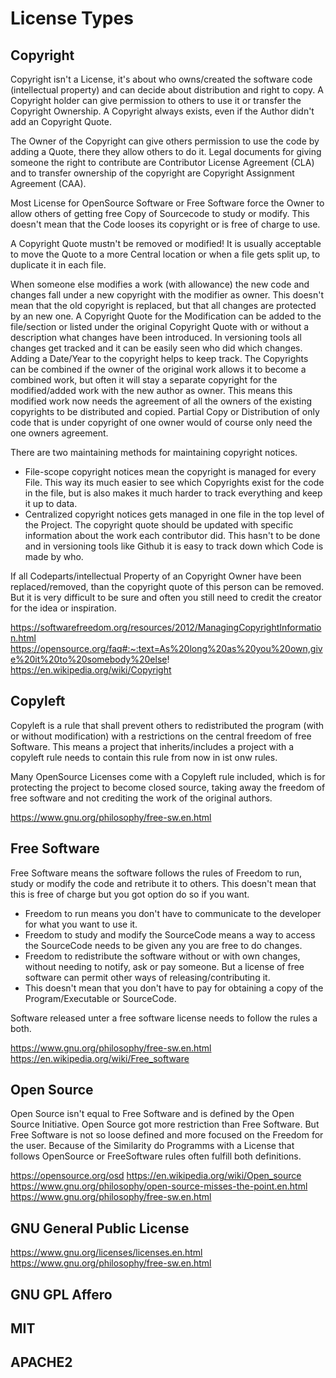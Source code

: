# License Types

## Copyright

Copyright isn't a License, it's about who owns/created the software code (intellectual property) and can decide about distribution and right to copy. A Copyright holder can give permission to others to use it or transfer the Copyright Ownership.
A Copyright always exists, even if the Author didn't add an Copyright Quote.

The Owner of the Copyright can give others permission to use the code by adding a Quote, there they allow others to do it.
Legal documents for giving someone the right to contribute are Contributor License Agreement (CLA) and to transfer ownership of the copyright are Copyright Assignment Agreement (CAA).

Most License for OpenSource Software or Free Software force the Owner to allow others of getting free Copy of Sourcecode to study or modify. This doesn't mean that the Code looses its copyright or is free of charge to use.

A Copyright Quote mustn't be removed or modified! It is usually acceptable to move the Quote to a more Central location or when a file gets split up, to duplicate it in each file.

When someone else modifies a work (with allowance) the new code and changes fall under a new copyright with the modifier as owner. This doesn't mean that the old copyright is replaced, but that all changes are protected by an new one. 
A Copyright Quote for the Modification can be added to the file/section or listed under the original Copyright Quote with or without a description what changes have been introduced. In versioning tools all changes get tracked and it can be easily seen who did which changes. Adding a Date/Year to the copyright helps to keep track.
The Copyrights can be combined if the owner of the original work allows it to become a combined work, but often it will stay a separate copyright for the modified/added work with the new author as owner. This means this modified work now needs the agreement of all the owners of the existing copyrights to be distributed and copied. Partial Copy or Distribution of only code that is under copyright of one owner would of course only need the one owners agreement.

There are two maintaining methods for maintaining copyright notices.

- File-scope copyright notices mean the copyright is managed for every File. This way its much easier to see which Copyrights exist for the code in the file, but is also makes it much harder to track everything and keep it up to data.
- Centralized copyright notices gets managed in one file in the top level of the Project. The copyright quote should be updated with specific information about the work each contributor did. This hasn't to be done and in versioning tools like Github it is easy to track down which Code is made by who.

If all Codeparts/intellectual Property of an Copyright Owner have been replaced/removed, than the copyright quote of this person can be removed. But it is very difficult to be sure and often you still need to credit the creator for the idea or inspiration. 

https://softwarefreedom.org/resources/2012/ManagingCopyrightInformation.html
https://opensource.org/faq#:~:text=As%20long%20as%20you%20own,give%20it%20to%20somebody%20else!
https://en.wikipedia.org/wiki/Copyright

## Copyleft

Copyleft is a rule that shall prevent others to redistributed the program (with or without modification) with a restrictions on the central freedom of free Software. This means a project that inherits/includes a project with a copyleft rule needs to contain this rule from now in ist onw rules. 

Many OpenSource Licenses come with a Copyleft rule included, which is for protecting the project to become closed source, taking away the freedom of free software and not crediting the work of the original authors.

https://www.gnu.org/philosophy/free-sw.en.html


## Free Software

Free Software means the software follows the rules of Freedom to run, study or modify the code and retribute it to others. This doesn't mean that this is free of charge but you got option do so if you want.

- Freedom to run means you don't have to communicate to the developer for what you want to use it.
- Freedom to study and modify the SourceCode means a way to access the SourceCode needs to be given any you are free to do changes.
- Freedom to redistribute the software without or with own changes, without needing to notify, ask or pay someone. But a license of free software can permit other ways of releasing/contributing it.
- This doesn't mean that you don't have to pay for obtaining a copy of the Program/Executable or SourceCode.

Software released unter a free software license needs to follow the rules a both.

https://www.gnu.org/philosophy/free-sw.en.html
https://en.wikipedia.org/wiki/Free_software

## Open Source

Open Source isn't equal to Free Software and is defined by the Open Source Initiative. Open Source got more restriction than Free Software. But Free Software is not so loose defined and more focused on the Freedom for the user. Because of the Similarity do Programms with a License that follows OpenSource or FreeSoftware rules often fulfill both definitions.

https://opensource.org/osd
https://en.wikipedia.org/wiki/Open_source
https://www.gnu.org/philosophy/open-source-misses-the-point.en.html
https://www.gnu.org/philosophy/free-sw.en.html


## GNU General Public License


https://www.gnu.org/licenses/licenses.en.html
https://www.gnu.org/philosophy/free-sw.en.html

## GNU GPL Affero


## MIT


## APACHE2


